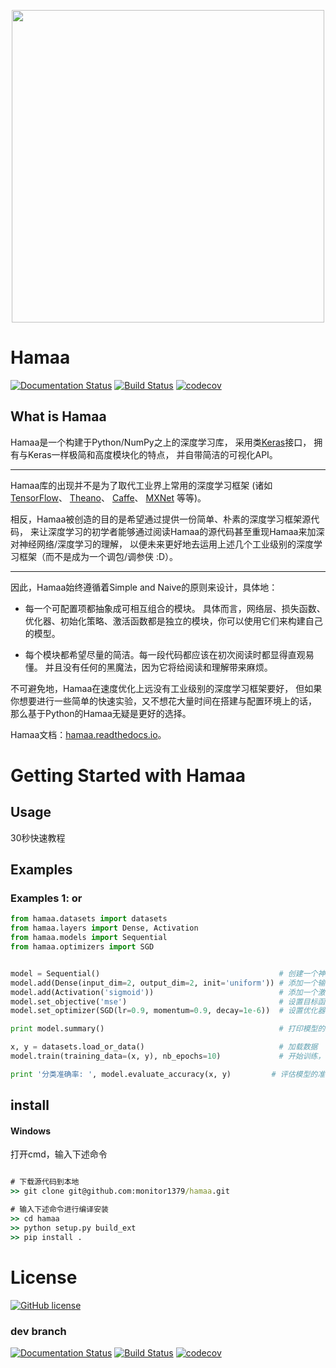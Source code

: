 <p align="center">
	<img width=500 src="https://rawgit.com/monitor1379/hamaa/dev/docs/images/hamaa-logo.svg" />
</p>

# Hamaa

[![Documentation Status](https://readthedocs.org/projects/hamaa/badge/?version=latest)](http://hamaa.readthedocs.io/zh_CN/latest/?badge=latest) 
[![Build Status](https://travis-ci.org/monitor1379/hamaa.svg?branch=master)](https://travis-ci.org/monitor1379/hamaa)
[![codecov](https://codecov.io/gh/monitor1379/hamaa/branch/master/graph/badge.svg)](https://codecov.io/gh/monitor1379/hamaa)

## What is Hamaa

Hamaa是一个构建于Python/NumPy之上的深度学习库，
采用类[Keras](http://keras.io)接口，
拥有与Keras一样极简和高度模块化的特点，
并自带简洁的可视化API。

---

Hamaa库的出现并不是为了取代工业界上常用的深度学习框架
(诸如
[TensorFlow](https://www.tensorflow.org/)、
[Theano](http://www.deeplearning.net/software/theano/)、
[Caffe](http://caffe.berkeleyvision.org/)、
[MXNet](http://mxnet.readthedocs.io/en/latest/)
等等)。

相反，Hamaa被创造的目的是希望通过提供一份简单、朴素的深度学习框架源代码，
来让深度学习的初学者能够通过阅读Hamaa的源代码甚至重现Hamaa来加深对神经网络/深度学习的理解，
以便未来更好地去运用上述几个工业级别的深度学习框架（而不是成为一个调包/调参侠 :D）。

---

因此，Hamaa始终遵循着Simple and Naive的原则来设计，具体地：

- 每一个可配置项都抽象成可相互组合的模块。
具体而言，网络层、损失函数、优化器、初始化策略、激活函数都是独立的模块，你可以使用它们来构建自己的模型。

- 每个模块都希望尽量的简洁。每一段代码都应该在初次阅读时都显得直观易懂。
并且没有任何的黑魔法，因为它将给阅读和理解带来麻烦。

不可避免地，Hamaa在速度优化上远没有工业级别的深度学习框架要好，
但如果你想要进行一些简单的快速实验，又不想花大量时间在搭建与配置环境上的话，
那么基于Python的Hamaa无疑是更好的选择。

Hamaa文档：[hamaa.readthedocs.io](hamaa.readthedocs.io)。


# Getting Started with Hamaa

## Usage

30秒快速教程

## Examples

### Examples 1: or

```python
from hamaa.datasets import datasets
from hamaa.layers import Dense, Activation
from hamaa.models import Sequential
from hamaa.optimizers import SGD


model = Sequential()                                        # 创建一个神经网络模型
model.add(Dense(input_dim=2, output_dim=2, init='uniform')) # 添加一个输入神经元数是2、输出神经元数是2的全连接层
model.add(Activation('sigmoid'))                            # 添加一个激活函数为sigmoid的激活层
model.set_objective('mse')                                  # 设置目标函数/损失函数为均方差
model.set_optimizer(SGD(lr=0.9, momentum=0.9, decay=1e-6))  # 设置优化器为随机梯度下降法

print model.summary()                                       # 打印模型的详细信息

x, y = datasets.load_or_data()                              # 加载数据
model.train(training_data=(x, y), nb_epochs=10)             # 开始训练，设置训练周期为10

print '分类准确率: ', model.evaluate_accuracy(x, y)         # 评估模型的准确率


``` 


## install 

#### Windows

打开cmd，输入下述命令

```cmd

# 下载源代码到本地
>> git clone git@github.com:monitor1379/hamaa.git

# 输入下述命令进行编译安装
>> cd hamaa
>> python setup.py build_ext
>> pip install .
```

# License

[![GitHub license](https://img.shields.io/badge/license-AGPL-blue.svg)](https://raw.githubusercontent.com/monitor1379/hamaa/master/LICENSE)

### dev branch

[![Documentation Status](https://readthedocs.org/projects/hamaa/badge/?version=latest)](http://hamaa.readthedocs.io/zh_CN/latest/?badge=latest) 
[![Build Status](https://travis-ci.org/monitor1379/hamaa.svg?branch=dev)](https://travis-ci.org/monitor1379/hamaa)
[![codecov](https://codecov.io/gh/monitor1379/hamaa/branch/dev/graph/badge.svg)](https://codecov.io/gh/monitor1379/hamaa)

